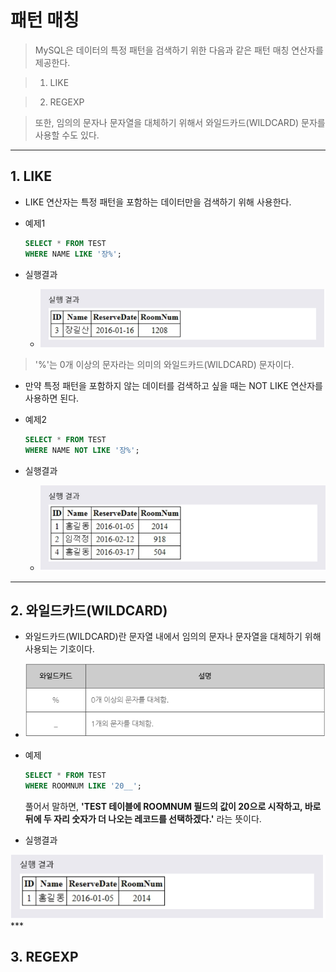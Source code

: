 # 패턴 매칭
> MySQL은 데이터의 특정 패턴을 검색하기 위한 다음과 같은 패턴 매칭 연산자를 제공한다.

> 1. LIKE

> 2. REGEXP

> 또한, 임의의 문자나 문자열을 대체하기 위해서 와일드카드(WILDCARD) 문자를 사용할 수도 있다.
***

## 1. LIKE

* LIKE 연산자는 특정 패턴을 포함하는 데이터만을 검색하기 위해 사용한다.

* 예제1
  ```SQL
  SELECT * FROM TEST
  WHERE NAME LIKE '장%';
  ```

* 실행결과
  * <img src="../../images/4_12.PNG" width="600"/>

> '%'는 0개 이상의 문자라는 의미의 와일드카드(WILDCARD) 문자이다.

* 만약 특정 패턴을 포함하지 않는 데이터를 검색하고 싶을 때는 NOT LIKE 연산자를 사용하면 된다.

* 예제2
  ```SQL
  SELECT * FROM TEST
  WHERE NAME NOT LIKE '장%';
  ```

* 실행결과
  * <img src="../../images/4_13.PNG" width="600"/>
***

## 2. 와일드카드(WILDCARD)

* 와일드카드(WILDCARD)란 문자열 내에서 임의의 문자나 문자열을 대체하기 위해 사용되는 기호이다.

* <img src="../../images/4_14.PNG" width="600"/>

* 예제
  ```SQL
  SELECT * FROM TEST
  WHERE ROOMNUM LIKE '20__';
  ```
  풀어서 말하면, **'TEST 테이블에 ROOMNUM 필드의 값이 20으로 시작하고, 바로 뒤에 두 자리 숫자가 더 나오는 레코드를 선택하겠다.'** 라는 뜻이다.

* 실행결과
<img src="../../images/4_15.PNG" width="600"/>
***

## 3. REGEXP
